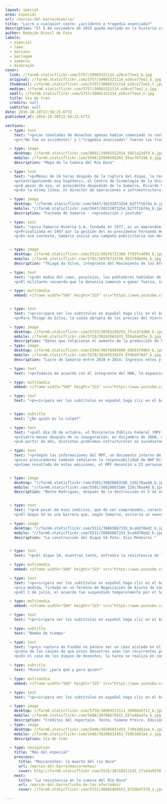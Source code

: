 ```yaml
---
layout: special
area: especial
url: /marcas-del-barro/mineria/
title: "Lucro a cualquier costo: ¿accidente o tragedia anunciada?"
description: "El 5 de noviembre de 2015 quedó marcado en la historia como el día de la mayor catástrofe ambiental de Brasil"
author: Redação Brasil de Fato
labels:
  - especial
  - lama
  - mariana
  - barragem
  - samarco
  - mineração
cover:
  link: //farm6.staticflickr.com/5757/30065321114_e26ce77ee2_b.jpg
  original: //farm6.staticflickr.com/5757/30065321114_e26ce77ee2_b.jpg
  thumbnail: //farm6.staticflickr.com/5757/30065321114_e26ce77ee2_t.jpg
  medium: //farm6.staticflickr.com/5757/30065321114_e26ce77ee2_z.jpg
  small: //farm6.staticflickr.com/5757/30065321114_e26ce77ee2_n.jpg
  title: Vía de tren
  credits: null
  subtitle: null
date: 2016-10-28T22:58:23.677Z
published_at: 2016-10-28T22:58:23.677Z

sections:
  - type: text
    text: "<p>Las toneladas de desechos apenas habían comenzado su rastro de destrucción – que se extendería hasta la costa del estado de Espíritu Santo –, cuando una batalla de narrativas ya se libraba. Diversos actores se posicionaban respecto de las causas y los posibles culpables por la ruptura del dique de Fundão, ocurrido el 5 de noviembre de 2015 em Mariana, Minas Gerais (MG).</p>
    <p>\"No fue un accidente\" y \"tragedia anunciada\" fueron las frases más usadas por los pobladores del distrito de Bento Rodrigues, apenas después de que el tsunami de barro tóxico devastara su comunidad. Del otro lado, \"desastre ambiental\" y \"accidente\" fueron los conceptos utilizados por la Samarco (emprendimiento conjunto de Vale y BHP Billiton), que fueron reforzados por sectores del Estado y ampliamente divulgados por los medios de comunicación. En momentos en que se cumple un año del episodio, una de las versiones comienza a imponerse frente a las investigaciones.</p>"

  - type: image
    desktop: //farm9.staticflickr.com/8601/29992512434_5021a23dfd_b.jpg
    mobile: //farm6.staticflickr.com/5594/29990595293_56ac787198_b.jpg
    description: "Mapa de la Cuenca del Río Doce"

  - type: text
    text: "<p>Menos de 24 horas después de la ruptura del dique, la teoría de que temblores sísmicos habían motivado la tragedia ya figuraba en portales de noticias. En aquel jueves, la Red Sismográfica Brasileña había registrado cuatro temblores de pequeña intensidad entre las 14h12 y las 15hs59, en Minas Gerais. Uno de ellos, de 2.6 de magnitud, ocurrió a 5 kilómetros del Complejo minero de la Samarco.</p>
    <p>Contraponiendo esa hipótesis, el Centro de Sismología de la Universidad de San Pablo (USP), divulgó un informe el día 6 de noviembre, en el que afirmaba que \"temblores de tierra de pequeña magnitud sólo en casos muy especiales podrían causar daños directos a cualquier construcción civil o dique\".  Además, de acuerdo con el documento, \"los temblores de tierra en esa parte de Minas Gerais son relativamente comunes, por lo que no se trata de un fenómeno anormal\".</p>
    <p>A pesar de eso, el presidente despedido de la Samarco, Ricardo Vescovi, reafirmó el carácter accidental de lo ocurrido durante las conferencias de prensa que dio luego de la ruptura de Fundão. En ese período, también resaltó la calidad de las políticas de seguridad de la minera, y el cumplimiento de las leyes ambientales.</p>
    <p>En la misma línea, el director de operaciones e infraestructura de Samarco, Kleber Terra, dijo, en una rueda de prensa realizada el 17 de noviembre, que \"no es momento de pedir disculpas a la población de Mariana, sino de verificar claramente lo que ocurrió\".</p>"

  - type: image
    desktop: "//farm6.staticflickr.com/5647/30232873254_b2fff1b74a_b.jpg"
    mobile: "//farm6.staticflickr.com/5647/30232873254_b2fff1b74a_b.jpg"
    description: "Fachada de Samarco - reproducción / youtube"

  - type: text
    text: "<p>La Samarco Minería S.A, fundada en 1977, es un emprendimiento conjunto (join venture) controlado por dos gigantes del sector: la brasilera Vale y la anglo-australiana BHP Billiton. Cada una tiene el 50% de las acciones, detentan las tazas de lucro y participan del Consejo Administrativo de Samarco. A pesar de esto, la minera brasilera Vale negó cualquier responsabilidad sobre la ruptura del dique de  Fundão.</p>
    <p>Privatizada en 1997 por la gestión del ex-presidente Fernando Henrique Cardoso (PSDB), la Vale fue categórica al deslindarse de cualquier \"responsabilidad por el infeliz y triste accidente que ocurrió en Mariana\". En la declaración, enviada al periódico norteamericano The Wall Street Journal una semana después de la ruptura, la minera afirmó ser una \"mera accionista de Samarco, sin tener ninguna injerencia operacional en la gestión de la empresa, directa o indirectamente, de cerca o de lejos\".</p>
    <p>En ese contexto, Samarco inició una campaña publicitaria con declaraciones de funcionarios y afectados elogiando las acciones de mitigación de los impactos del mayor desastre socioambiental de la historia del país. De acuerdo con una evaluación del Comité en Defensa de los Territorios Frente a la Minería, en apenas tres inserciones de la campaña, de un minuto cada una, en Fantástico, programa de la Red Globo (el día 14 de febrero), la minera desembolsó un valor estimado de 3 millones de reales. La pieza publicitaria llevaba el slogan: \"Siempre es bueno mirar para todos lados\".</p>"


  - type: image
    desktop: //farm6.staticflickr.com/5522/30576721360_ff92fc4699_b.jpg
    mobile: //farm6.staticflickr.com/5792/30576733740_6b3f9db09e_b.jpg
    description: "Thiago da Silva, integrante del Movimiento de los Afectados por Represas, dice: La ruptura del dique de Fundão no fue un accidente, una casualidad o un hecho aislado en el contexto de la minería en Minas Gerais. Fue el resultado de la negligencia asumida por la Samarco, con la solidaridad del Estado, porque sus órganos no fiscalizaron, no hacieron su parte."

  - type: text
    text: "<p>En medio del caos, perplejos, los pobladores hablaban de lo ocurrido como una \"tragedia anunciada\". Según Thiago da Silva, integrante de la coordinación nacional del Movimiento de los Afectados por Represas (MAB, por sus siglas en portugués), la expresión surgió enseguida del desastre, a partir de una visión colectiva de los pobladores de Bento Rodrigues (ver video).</p>
    <p>El militante recuerda que la denuncia comenzó a ganar fuerza, incluso con análisis técnicas de sectores de la sociedad civil. \"Son muchos los factores que comprueban la responsabilidad de Samarco, de Vale y de BHP Billiton en este crimen, que es el mayor crimen socioambiental de la historia de Brasil\", afirma.</p>"

  - type: multimedia
    embed: <iframe width="560" height="315" src="https://www.youtube.com/embed/V7ZAPnNxVXE"" frameborder="0" allowfullscreen></iframe>


  - type: text
    text: "<p><i>(para ver los subtítulos en español haga clic en el botón abajo al lado de configuraciones)</i></p><p>Al inicio de 2010, hubo un boom en los valores internacionales del hierro, que llegó a ser vendido por 150 dólares la tonelada. Distintos motivos explican el alza del precio de esta  commodity, entre ellos la demanda de la economía china, en plena expansión. Sin embargo, ese pico no se mantuvo por mucho tiempo, y en menos de dos años los precios cayeron prácticamente a la mitad.</p>
    <p>Para Thiago da Silva, la caída abrupta de los precios del hierro está en el centro de las causas de la ruptura del dique de Fundão. En un documento, el MAB señala la relación entre la disminución de los precios de la materia prima en el escenario internacional, y el aumento de la producción de Samarco a partir de 2011. \"El dique de Fundão no soportó en su estructura los desechos porque de 2013 a 2014, hubo un crecimiento exponencial de la cantidad de desechos derramados ahí dentro. La Vale y la BHP Billiton, dueñas de Samarco, decidieron aumentar su producción de mineral en el momento en el que el precio estaba cayendo, para mantener los niveles de lucro a cualquier precio\", explica.</p>"

  - type: image
    desktop: //farm6.staticflickr.com/5723/30761250292_ffce3f1d06_b.jpg
    mobile: //farm6.staticflickr.com/5710/30242062433_556a9a425e_b.jpg
    description: "Datos que relacionan el aumento de la producción de hierro con la producción de de desechos entre 2010 y 2014. Producción de hierro y producción de residuos respectivamente en toneladas por año:  22,7 y 16,3 en 2010; 23 y 15,6 en 2011; 22,3 y 16,7 en 2012; 21,7 y 16,5 en 2013; 25 y 22 en 2013. "
  - type: image
    desktop: //farm6.staticflickr.com/5344/30576403600_d5b91f0964_b.jpg
    mobile: //farm6.staticflickr.com/5579/30245531674_9f46d9784f_b.jpg
    description: "Lucro de Samarco entre 2010 e 2014. Ingresos netos y ganancia neta respectivamente en toneladas por año: 6,24 y 2,25 en 2010; 7,06 y 2,91 en 2011; 6,55 y 2,65 en 2012; 7,20 y 2,73 en 2013; 7,54 y 2,80 en 2014"

  - type: text
    text: "<p>Todavía de acuerdo con el integrante del MAB, la expansión de la producción minera no fue acompañada de acciones para depositar los desechos. Una opinión semejante tiene Maria Júlia Zanon, integrante de la coordinación del Movimiento por la Soberanía Popular frente a la Minería (MAM). Zanon afirma que es posible asociar el período posterior al boom minero con la ruptura del dique de Fundão (ver video).</p>"

  - type: multimedia
    embed: <iframe width="560" height="315" src="https://www.youtube.com/embed/Rri-i3UUgAA" frameborder="0" allowfullscreen></iframe>

  - type: text
    text: "<p><i>(para ver los subtítulos en español haga clic en el botón abajo al lado de configuraciones)</i></p>"


  - type: subtitle
    text: "¿De quién es la culpa?"

  - type: text
    text: "<p>El día 20 de octubre, el Ministerio Público Federal (MPF) presentó, en Belo Horizonte (MG), las conclusiones sobre la ruptura del dique de Fundão. \"Lo que tuvimos fue un secuestro de la seguridad, y de una política más responsable de seguridad en el dique, causada por una búsqueda incesante de lucro, en un escenario en el que hubo una caída significativa en el precio del hierro\", afirmó, en conferencia de prensa, el procurador de la República José Adércio Leite Sampaio.</p>
    <p>Cuatro meses después de su inauguración, en diciembre de 2008, el dique de Fundão fue paralizado, y el depósito de residuos interrumpido, a causa de problemas en su sistema de drenaje. De acuerdo con el MPF, ese problema desencadenó una investigación interna de Samarco, que señaló fallas en la construcción del dique. Además, una de las intenciones originales del dique, la separación clara entre desechos arenosos y barro, fue dejada de lado por la minera.</p>
    <p>A partir de ahí, distintos problemas estructurales se sucedieron. En 2012, apareció un \"agujero\" que hizo que la Samarco retirase el eje del dique de su parte superior izquierda – un punto en el que tenía contacto con la pila de estériles (piedras sin mineral) de Vale. O sea, la proximidad entre el dique de  Fundão, donde eran descartados los desechos de la minería, y el lugar en el que la Mina de Fábrica Nueva dejaba también piedras sin mineral, era un riesgo para las dos estructuras.</p>"

  - type: text
    text: "<p>Según las informaciones del MPF, un documento interno de Samarco, fechado en abril de 2015, previa la posibilidad de que ocurriesen de dos a 20 muertes en caso de que se rompiese el dique de Fundão. Además, enumeraba las consecuencias ambientales y previa la interrupción de las actividades de la minera por un período de hasta dos años.</p>
    <p>Los procuradores también señalaron la responsabilidad de BHP Billiton y de Vale, que participaron de las reuniones del Consejo de Administración de Samarco en las que fueron presentados los documentos que mostraban los riesgos de la ruptura. \"Las accionistas participaron de ese proceso deliberativo. Las accionistas pasaron también, a través de esas reuniones, a tomar conocimiento de lo que acontecía. Había comités operativos y comités de diques, en los que estos asuntos eran tratados y habían integrantes de Vale y BHP Billiton\", explicó el procurador.</p>
    <p>Como resultado de estas omisiones, el MPF denunció a 22 personas, además de las empresas Samarco, BHP Billiton, Vale e VogBR por la ruptura del dique de Fundão. Entre los denunciados, 21 son acusados de homicidio calificado con dolo eventual, es decir, cuando se asume el riesgo de matar.</p>"


  - type: image
    desktop: "//farm6.staticflickr.com/5501/30828663106_13dc78aa48_b.jpg"
    mobile: "//farm6.staticflickr.com/5501/30828663106_13dc78aa48_b.jpg"
    description: "Bento Rodrigues, después de la destrucción el 5 de noviembre del 2015 "


  - type: text
    text: "<p>A pesar de esos indicios, que de ser comprobados, caracterizarán la ruptura del dique como un crimen, el gobernador de Minas Gerais, Fernando Pimentel (PT), emitió un decreto, el 21 de setiembre de este año, que expropia 56 hectáreas de Bento Rodrigues para la construcción del dique S4 de la Samarco. La decisión se tomó a través de un Término de Ajuste de Conducta (TAC) entre la Secretaría de Estado del Medio Ambiente (Semad), Samarco, BHP Billiton, y Vale.</p>
    <p>El dique S4 es una barrera que, según Samarco, evitaría un nuevo derrame de barro en períodos lluviosos. La obra tendrá capacidad para soportar un volumen de 1, 05 millones de  m³ de desechos. Además de este, la Samarco ya cuenta con los diques S1-A, S2-A y S3, con reservatorios de 15 mil m³, 45 mil m³ y 2,1 millones de m³, respectivamente.</p>"

  - type: image
    desktop: "//farm6.staticflickr.com/5511/30865067155_bca8d70ed2_b.jpg"
    mobile: "//farm6.staticflickr.com/5511/30865067155_bca8d70ed2_b.jpg"
    description: "La construcción del Dique S4 Foto: Isis Medeiros "  


  - type: text
    text: "<p>El dique S4, mientras tanto, enfrenta la resistencia de los ex-pobladores de Bento Rodrigues. En total, 55 propietarios serán afectados con la construcción de la obra, que inundará prácticamente la mitad de la extensión total de la comunidad con desechos de minería de hierro. Uno de ellos es el jubilado Manuel Marcos Muniz, de 52 años. Él tiene un terreno que será inundado por el emprendimiento de la Samarco (ver video).</p>"

  - type: multimedia
    embed: <iframe width="560" height="315" src="https://www.youtube.com/embed/A1jES20TqDg" frameborder="0" allowfullscreen></iframe>     

  - type: text
    text: "<p><i>(para ver los subtítulos en español haga clic en el botón abajo al lado de configuraciones)</i></p><p>Además de Bento Rodrigues, toda la región afectada por el barro vive con incertidumbre respecto al futuro. El 2 de marzo de este año, el gobierno federal, los gobiernos de Espíritu Santo y Minas Gerais, BHP Billiton, Vale y Samarco firmaron un acuerdo extrajudicial para la reparación de los daños causados por la ruptura del dique de Fundão en la cuenca del río Doce.</p>
    <p>La medida, firmada en un Término de Negociación de Ajuste de Conducta (TTAC), prevé una inversión por 20 billones de reales durante los próximos 15 años, administrados por una fundación privada. Denominada Fundación Renova, la entidad excluyó de sus consejos deliberativos la participación de personas y municipios afectados.</p>
    <p>El 1 de julio, el acuerdo fue suspendido temporalmente por el Supremo Tribunal de Justicia (STJ), que alegó falta de legitimidad, por no haber consultado a los sujetos directamente afectados por la ruptura del dique. A pesar de esto, el Consejo Curador de la Fundación Renova realizó su primera reunión el día 12 de agosto. Para la integrante de la coordinación del MAM, María Júlia Zanon, este acuerdo refleja la subordinación del Estado frente a los emprendimientos de las empresas mineras.</p>"

  - type: multimedia
    embed: <iframe width="560" height="315" src="https://www.youtube.com/embed/RyN1jJ3k4m4" frameborder="0" allowfullscreen></iframe>

  - type: text
    text: "<p><i>(para ver los subtítulos en español haga clic en el botón abajo al lado de configuraciones)</i></p>"

  - type: subtitle
    text: "Bomba de tiempo"

  - type: text
    text: "<p>La ruptura de Fundão no parece ser un caso aislado en el contexto de los diques de desechos. El grupo Política, Economía, Minería, Ambiente y Sociedad (PoEMAS), formado por académicos de diversas universidades brasileñas, reseñó siete rupturas de diques en los últimos treinta años, sólo en el estado de Minas Gerais. Además de los daños ambientales, esos desastres causaron la muerte de 15 personas.</p>
    <p>Una de las causas de que estos desastres sean tan recurrentes puede rastrearse en las deficiencias de las políticas de fiscalización. En Minas Gerais, la Fundación Estadual de Medio Ambiente (Feam) es el órgano responsable por el inventario y la inspección de los diques en el estado. En su banco de Declaraciones Ambientales, consta la existencia de 754 diques de emprendimientos minerales o industriales destinados al almacenamiento de agua o de residuos y desechos. De éstas, apenas el 34% fueron supervisadas en 2014.</p>
    <p>En el caso de los diques de desechos, la tarea se realiza en conjunto con el Departamento Nacional de Producción Mineral (DNPM), entidad federal a la que le corresponde la fiscalización del plan de seguridad de diques. Solamente en suelo minero, aparecen listados 450 diques destinados a minería. Del total, 49 no presentan estabilidad garantida, o no hay conclusión presentada por la Feam, o todavía no existe ninguna clasificación del órgano ambiental. O sea, más del 10% de los diques de desechos en Minas Gerais corren riesgos de romperse, o no fueron fiscalizados.</p>"

  - type: subtitle
    text: "Minería: ¿para qué y para quién?"

  - type: multimedia
    embed: <iframe width="560" height="315" src="https://www.youtube.com/embed/OuMoiCbuoy0" frameborder="0" allowfullscreen></iframe>

  - type: text
    text: "<p><i>(para ver los subtítulos en español haga clic en el botón abajo al lado de configuraciones)</i></p>"

  - type: image
    desktop: //farm6.staticflickr.com/5759/30683572111_349b6a5712_b.jpg
    mobile: //farm6.staticflickr.com/5488/30788679551_b57a48aefa_b.jpg
    description: "Créditos del reportaje. Texto, Simone Freire. Edición, Vivian Fernandes. Video y foto, José Eduardo Bernardes y Guilherme Weimann. Arte, Wilcker Morais."
  - type: image
    desktop: //farm6.staticflickr.com/5446/30206831453_739b3d63a4_b.jpg
    mobile: //farm6.staticflickr.com/5446/30206831453_739b3d63a4_z.jpg
    description: Vía de tren

  - type: navigation
    title: "Más del especial"
    previous:
      title: "Mascarenhas: la muerte del río Doce"
      url: /marcas-del-barro/mascarenhas/
      cover: http://farm6.staticflickr.com/5535/30718512145_1f1dda95f8_z.jpg
    next:
      title: "La resistencia en la cuenca del Río Doce"
      url: /marcas-del-barro/lucha-de-los-afectados/
      cover: //farm6.staticflickr.com/5731/30605469151_672db47378_z.jpg

---
```

